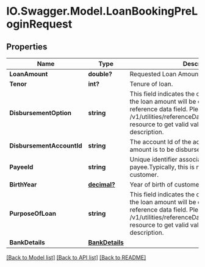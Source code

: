 # IO.Swagger.Model.LoanBookingPreLoginRequest
## Properties

Name | Type | Description | Notes
------------ | ------------- | ------------- | -------------
**LoanAmount** | **double?** | Requested Loan Amount | 
**Tenor** | **int?** | Tenure of loan. | 
**DisbursementOption** | **string** | This field indicates the options/mode in which the loan amount will be disbursed. This is a reference data field. Please use /v1/utilities/referenceData/{disbursementOption} resource to get valid value of this field with description. | 
**DisbursementAccountId** | **string** | The account Id of the account to which Loan amount is to be disbursed. | [optional] 
**PayeeId** | **string** | Unique identifier associated with the payee.Typically, this is not displayed to the customer. | [optional] 
**BirthYear** | [**decimal?**](BigDecimal.md) | Year of birth of customer | [optional] 
**PurposeOfLoan** | **string** | This field indicates the options/mode in which the loan amount will be disbursed. This is a reference data field. Please use /v1/utilities/referenceData/{PurposeOfLoan} resource to get valid value of this field with description. | [optional] 
**BankDetails** | [**BankDetails**](BankDetails.md) |  | [optional] 

[[Back to Model list]](../README.md#documentation-for-models) [[Back to API list]](../README.md#documentation-for-api-endpoints) [[Back to README]](../README.md)

